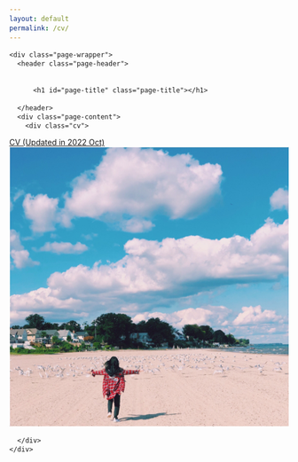 ```yaml
---
layout: default
permalink: /cv/
--- 
```

<!-- ![image](/jiaxingjeanneyu.github.io/ontario.jpeg) -->

<main id="main" class="main-content" aria-label="Content">
  <article>
    

    <div class="page-wrapper">
      <header class="page-header">
        
        
          <h1 id="page-title" class="page-title"></h1>
        
      </header>
      <div class="page-content">
        <div class="cv">
<div class="box left">
<a href="https://drive.google.com/file/d/1EfJEcRonwK2uOiKSublrYFCksO0dCQRC/view?usp=sharing">CV (Updated in 2022 Oct)</a>
</div>
<div class="box right">
<img src="/ontario.jpeg" />
</div>
</div>

<style>
.cv {
text-align: center;
}
.cv .box {
display: inline-block;
}
.cv .left {
width: 32%;
}
.cv .right {
width: 55%;
}
</style>



        
      </div>
    </div>
  </article>
</main>